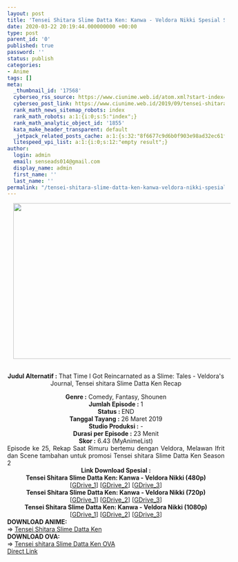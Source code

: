 ```yaml
---
layout: post
title: 'Tensei Shitara Slime Datta Ken: Kanwa - Veldora Nikki Spesial Subtitle Indonesia'
date: 2020-03-22 20:19:44.000000000 +00:00
type: post
parent_id: '0'
published: true
password: ''
status: publish
categories:
- Anime
tags: []
meta:
  _thumbnail_id: '17568'
  cyberseo_rss_source: https://www.ciunime.web.id/atom.xml?start-index=2851&max-results=150
  cyberseo_post_link: https://www.ciunime.web.id/2019/09/tensei-shitara-slime-datta-ken-kanwa.html
  rank_math_news_sitemap_robots: index
  rank_math_robots: a:1:{i:0;s:5:"index";}
  rank_math_analytic_object_id: '1855'
  kata_make_header_transparent: default
  _jetpack_related_posts_cache: a:1:{s:32:"8f6677c9d6b0f903e98ad32ec61f8deb";a:2:{s:7:"expires";i:1652162997;s:7:"payload";a:0:{}}}
  litespeed_vpi_list: a:1:{i:0;s:12:"empty result";}
author:
  login: admin
  email: senseads014@gmail.com
  display_name: admin
  first_name: ''
  last_name: ''
permalink: "/tensei-shitara-slime-datta-ken-kanwa-veldora-nikki-spesial-subtitle-indonesia/"
---
```

<div style="text-align: center;">
<div class="separator" style="clear: both; text-align: center;"><a href="https://1.bp.blogspot.com/-glFZjEi6Uno/XZBaM5URnII/AAAAAAAAdWg/HiqKDdbhxdAqH6FAcFhrYbC9Jif1Wi_9QCLcBGAsYHQ/s1600/Tensei%2BShitara%2BSlime%2BDatta%2BKen%2B-%2BKanwa%2B-%2BVeldora%2BNikki%2BSpesial.jpg" imageanchor="1" style="margin-left: 1em; margin-right: 1em;"><img border="0" data-original-height="720" data-original-width="1280" height="360" src="{{ site.baseurl }}/assets/2020/03/Tensei%2BShitara%2BSlime%2BDatta%2BKen%2B-%2BKanwa%2B-%2BVeldora%2BNikki%2BSpesial.jpg" width="640" /></a></div>
<div style="text-align: left;"><b><br /></b></div>
<p><b>Judul Alternatif :</b>&nbsp;That Time I Got Reincarnated as a Slime: Tales - Veldora's Journal,&nbsp;Tensei shitara Slime Datta Ken Recap</div>
<div style="text-align: center;"><b>Genre :</b>&nbsp;<b></b>Comedy, Fantasy, Shounen</div>
<div style="text-align: center;"><b>Jumlah Episode :</b>&nbsp;1<br /><b>Status :&nbsp;</b>END<br /><b>Tanggal Tayang :</b>&nbsp;26 Maret 2019<br /><b>Studio Produksi :</b>&nbsp;<b></b>-<br /><b>Durasi per Episode :</b>&nbsp;23 Menit</div>
<div style="text-align: center;"><b>Skor :</b>&nbsp;6.43 (MyAnimeList)</div>
<div style="text-align: center;"></div>
<div style="text-align: justify;">Episode ke 25, Rekap Saat Rimuru bertemu dengan Veldora, Melawan Ifrit dan Scene tambahan untuk promosi Tensei shitara Slime Datta Ken Season 2</div>
<div style="text-align: justify;"></div>
<div style="text-align: justify;"></div>
<div style="text-align: center;"><b>Link Download Spesial :</b></div>
<div style="text-align: center;">
<div style="text-align: center;"><b>Tensei Shitara Slime Datta Ken: Kanwa - Veldora Nikki (</b><b>480p</b><b>)</b></div>
</div>
<div style="text-align: center;">[<a href="https://drive.google.com/uc?export=download&amp;id=1fipZ60gecdaSr6Dksp2RcZIbntYQKZ1f" target="_blank" rel="noopener">GDrive_1</a>] [<a href="https://drive.google.com/uc?export=download&amp;id=1IdRD1h1joN4rwWuRuwqYTa-mZ2-RFCuD" target="_blank" rel="noopener">GDrive_2</a>] [<a href="https://drive.google.com/uc?export=download&amp;id=13ySH_QSlhfSzDholH34AXznVx-cDltjl" target="_blank" rel="noopener">GDrive_3</a>]</div>
<div style="text-align: center;"></div>
<div style="text-align: center;"><b>Tensei Shitara Slime Datta Ken: Kanwa - Veldora Nikki (</b><b>720p</b><b>)</b><br />[<a href="https://drive.google.com/uc?export=download&amp;id=1T8uM-WtypIm2pdYKKt6sGi051AIljBJJ" target="_blank" rel="noopener">GDrive_1</a>] [<a href="https://drive.google.com/uc?export=download&amp;id=1KeziOmhsbQZG367HTsiLGuJS8B-xI24h" target="_blank" rel="noopener">GDrive_2</a>] [<a href="https://drive.google.com/uc?export=download&amp;id=1ICz1JQNDNORSQF0EOkhK3pffgnKXACuv" target="_blank" rel="noopener">GDrive_3</a>]</div>
<div style="text-align: center;"><b>Tensei Shitara Slime Datta Ken: Kanwa - Veldora Nikki (1080p)</b><br />[<a href="https://drive.google.com/uc?export=download&amp;id=1WlYq_90PjycpDBqW_uwLH9RW1lmWOD-l" target="_blank" rel="noopener">GDrive_1</a>] [<a href="https://drive.google.com/uc?export=download&amp;id=1qAopAsjNn4Ep1vEINhDFBWzQ0IQM_mBC" target="_blank" rel="noopener">GDrive_2</a>] [<a href="https://drive.google.com/uc?export=download&amp;id=1eFgIMNO5nMdVGGEr7gV7gPpyqXeRJWRZ" target="_blank" rel="noopener">GDrive_3</a>]
<div style="text-align: left;"></div>
<div style="text-align: left;"></div>
<div style="text-align: left;">
<div style="text-align: left;"><b>DOWNLOAD ANIME:</b></div>
</div>
<div style="text-align: left;">
<div style="text-align: left;"></div>
<div style="text-align: left;">=&gt;&nbsp;<a href="https://www.ciunime.com/2019/03/tensei-shitara-slime-datta-ken-episode.html" target="_blank" rel="noopener">Tensei Shitara Slime Datta Ken</a></div>
</div>
<div style="text-align: left;">
<div style="text-align: left;"></div>
</div>
<div style="text-align: left;">
<div style="text-align: left;"><b>DOWNLOAD OVA:</b></div>
</div>
<div style="text-align: left;">
<div style="text-align: left;"></div>
<div style="text-align: left;">=&gt;&nbsp;<a href="https://www.ciunime.com/2019/07/tensei-shitara-slime-datta-ken-episode.html" target="_blank" rel="noopener">Tensei shitara Slime Datta Ken OVA</a></div>
<div style="text-align: left;"></div>
</div>
</div>
<link rel="stylesheet" href="https://cdnjs.cloudflare.com/ajax/libs/font-awesome/4.7.0/css/font-awesome.min.css" />
<div class="divbtn"> <a href="https://handymansurrender.com/fihup8buzv?key=94550f7ce39444073321dde3b8782f97" class="btn"><i class="fa fa-download"></i> Direct Link</a> </div>
